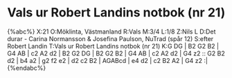 # Vals ur Robert Landins notbok (nr 21)

{%abc%}
X:21
O:Möklinta, Västmanland
R:Vals
M:3/4
L:1/8
Z:Nils L
D:Det durar - Carina Normansson & Josefina Paulson, NuTrad (spår 12)
S:efter Robert Landin
T:Vals ur Robert Landins notbok (nr 21)
K:G
DG | B2 G2 B2 | G4 AB | c2 A2 d2 | B2 G2 DG | B2 G2 B2 | G4 AB | c2 A2 d2 | G4 z2 ::
G2 B2 d2 | b4 a2 | g2 f2 e2 | d2 c2 B2 | AGABcd | e4 d2 | c2 B2 A2 | G4 z2 :|  
{%endabc%}
